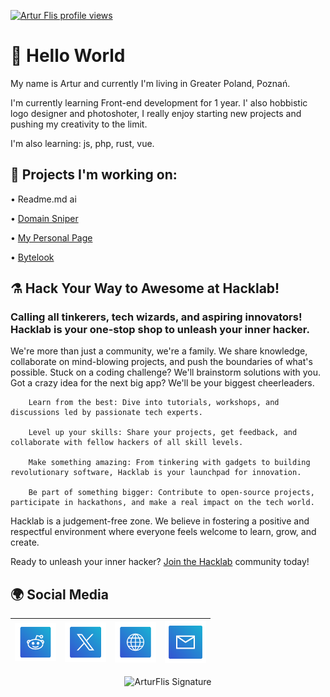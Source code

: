 [![Artur Flis profile views](https://u8views.com/api/v1/github/profiles/58903942/views/day-week-month-total-count.svg)](https://u8views.com/github/Panonim)
# 👋 Hello World

My name is Artur and currently I'm living in Greater Poland, Poznań. 

I'm currently learning Front-end development for 1 year. I' also hobbistic logo designer and photoshoter, I really enjoy starting new projects and pushing my creativity to the limit. 

I'm also learning: js, php, rust, vue.


## 🔨 Projects I'm working on:

• Readme.md ai 

• [Domain Sniper](http://sniper.ovh/)

• [My Personal Page](https://bluee.dev)

• [Bytelook](https://github.com/Panonim/bytelook)

## ⚗ Hack Your Way to Awesome at Hacklab!

### Calling all tinkerers, tech wizards, and aspiring innovators!  Hacklab is your one-stop shop to unleash your inner hacker.

We're more than just a community, we're a family. We share knowledge, collaborate on mind-blowing projects, and push the boundaries of what's possible.  Stuck on a coding challenge? We'll brainstorm solutions with you.  Got a crazy idea for the next big app? We'll be your biggest cheerleaders.
``````
    Learn from the best: Dive into tutorials, workshops, and discussions led by passionate tech experts.
    
    Level up your skills: Share your projects, get feedback, and collaborate with fellow hackers of all skill levels.
    
    Make something amazing: From tinkering with gadgets to building revolutionary software, Hacklab is your launchpad for innovation.
    
    Be part of something bigger: Contribute to open-source projects, participate in hackathons, and make a real impact on the tech world.
``````
Hacklab is a judgement-free zone. We believe in fostering a positive and respectful environment where everyone feels welcome to learn, grow, and create.

Ready to unleash your inner hacker? [Join the Hacklab](https://www.reddit.com/r/hacklab/) community today!



## 🌍 Social Media


| [<img src="https://raw.githubusercontent.com/Panonim/Panonim/main/Reddit.svg" alt="Reddit" width="66">](https://www.reddit.com/user/arturcodes/) | [<img src="https://raw.githubusercontent.com/Panonim/Panonim/main/X.svg" alt="X" width="66">](https://twitter.com/artur4social)   | [<img src="https://raw.githubusercontent.com/Panonim/Panonim/main/Website.svg" alt="Website" width="66"> ](https://bluee.dev/) | [<img src="https://raw.githubusercontent.com/Panonim/Panonim/main/Mail.svg" alt="Mail" width="66">](https://mail.google.com/mail/u/0/?fs=1&to=office@bluee.dev&tf=cm) |
| :---:   | :---: | :---: | :---:|
<div align="center"><img src="https://bluee.dev/assets/ArturFlis.svg" height=150px width=250px alt="ArturFlis Signature"/></div>

